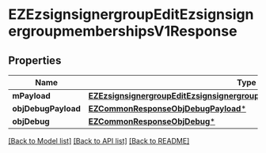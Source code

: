 # EZEzsignsignergroupEditEzsignsignergroupmembershipsV1Response

## Properties
Name | Type | Description | Notes
------------ | ------------- | ------------- | -------------
**mPayload** | [**EZEzsignsignergroupEditEzsignsignergroupmembershipsV1ResponseMPayload***](EZEzsignsignergroupEditEzsignsignergroupmembershipsV1ResponseMPayload.md) |  | 
**objDebugPayload** | [**EZCommonResponseObjDebugPayload***](EZCommonResponseObjDebugPayload.md) |  | [optional] 
**objDebug** | [**EZCommonResponseObjDebug***](EZCommonResponseObjDebug.md) |  | [optional] 

[[Back to Model list]](../README.md#documentation-for-models) [[Back to API list]](../README.md#documentation-for-api-endpoints) [[Back to README]](../README.md)


